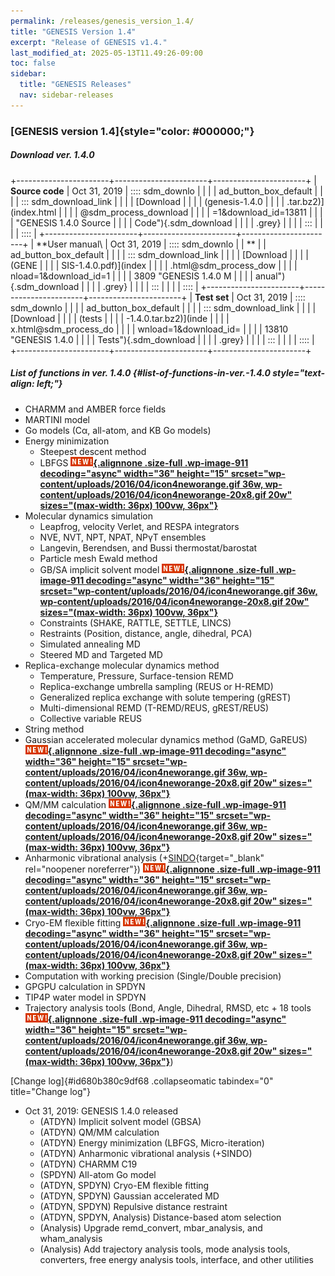 ```yaml
---
permalink: /releases/genesis_version_1.4/
title: "GENESIS Version 1.4"
excerpt: "Release of GENESIS v1.4."
last_modified_at: 2025-05-13T11.49:26-09:00
toc: false
sidebar:
  title: "GENESIS Releases"
  nav: sidebar-releases
---
```


### [GENESIS version 1.4]{style="color: #000000;"}

#####  Download ver. 1.4.0 

+-----------------------+-----------------------+-----------------------+
| **Source code**       | Oct 31, 2019          | :::: sdm_downlo       |
|                       |                       | ad_button_box_default |
|                       |                       | ::: sdm_download_link |
|                       |                       | [Download             |
|                       |                       | (genesis-1.4.0        |
|                       |                       | .tar.bz2)](index.html |
|                       |                       | @sdm_process_download |
|                       |                       | =1&download_id=13811  |
|                       |                       | "GENESIS 1.4.0 Source |
|                       |                       |  Code"){.sdm_download |
|                       |                       | .grey}                |
|                       |                       | :::                   |
|                       |                       | ::::                  |
+-----------------------+-----------------------+-----------------------+
| **User manual\        | Oct 31, 2019          | :::: sdm_downlo       |
| **                    |                       | ad_button_box_default |
|                       |                       | ::: sdm_download_link |
|                       |                       | [Download             |
|                       |                       | (GENE                 |
|                       |                       | SIS-1.4.0.pdf)](index |
|                       |                       | .html@sdm_process_dow |
|                       |                       | nload=1&download_id=1 |
|                       |                       | 3809 "GENESIS 1.4.0 M |
|                       |                       | anual"){.sdm_download |
|                       |                       | .grey}                |
|                       |                       | :::                   |
|                       |                       | ::::                  |
+-----------------------+-----------------------+-----------------------+
| **Test set**          | Oct 31, 2019          | :::: sdm_downlo       |
|                       |                       | ad_button_box_default |
|                       |                       | ::: sdm_download_link |
|                       |                       | [Download             |
|                       |                       | (tests                |
|                       |                       | -1.4.0.tar.bz2)](inde |
|                       |                       | x.html@sdm_process_do |
|                       |                       | wnload=1&download_id= |
|                       |                       | 13810 "GENESIS 1.4.0  |
|                       |                       | Tests"){.sdm_download |
|                       |                       | .grey}                |
|                       |                       | :::                   |
|                       |                       | ::::                  |
+-----------------------+-----------------------+-----------------------+

#####  List of functions in ver. 1.4.0  {#list-of-functions-in-ver.-1.4.0 style="text-align: left;"}

-   CHARMM and AMBER force fields
-   MARTINI model
-   Go models (Cα, all-atom, and KB Go models)
-   Energy minimization
    -   Steepest descent method
    -   LBFGS
        **[![](assets/images/2016_04_icon4neworange.gif){.alignnone
        .size-full .wp-image-911 decoding="async" width="36" height="15"
        srcset="wp-content/uploads/2016/04/icon4neworange.gif 36w, wp-content/uploads/2016/04/icon4neworange-20x8.gif 20w"
        sizes="(max-width: 36px) 100vw, 36px"}](wp-content/uploads/2016/04/icon4neworange.gif)**
-   Molecular dynamics simulation
    -   Leapfrog, velocity Verlet, and RESPA integrators
    -   NVE, NVT, NPT, NPAT, NPγT ensembles
    -   Langevin, Berendsen, and Bussi thermostat/barostat
    -   Particle mesh Ewald method
    -   GB/SA implicit solvent model
        **[![](assets/images/2016_04_icon4neworange.gif){.alignnone
        .size-full .wp-image-911 decoding="async" width="36" height="15"
        srcset="wp-content/uploads/2016/04/icon4neworange.gif 36w, wp-content/uploads/2016/04/icon4neworange-20x8.gif 20w"
        sizes="(max-width: 36px) 100vw, 36px"}](wp-content/uploads/2016/04/icon4neworange.gif)**
    -   Constraints (SHAKE, RATTLE, SETTLE, LINCS)
    -   Restraints (Position, distance, angle, dihedral, PCA)
    -   Simulated annealing MD
    -   Steered MD and Targeted MD
-   Replica-exchange molecular dynamics method
    -   Temperature, Pressure, Surface-tension REMD
    -   Replica-exchange umbrella sampling (REUS or H-REMD)
    -   Generalized replica exchange with solute tempering (gREST)
    -   Multi-dimensional REMD (T-REMD/REUS, gREST/REUS)
    -   Collective variable REUS
-   String method
-   Gaussian accelerated molecular dynamics method (GaMD, GaREUS)
    **[![](assets/images/2016_04_icon4neworange.gif){.alignnone
    .size-full .wp-image-911 decoding="async" width="36" height="15"
    srcset="wp-content/uploads/2016/04/icon4neworange.gif 36w, wp-content/uploads/2016/04/icon4neworange-20x8.gif 20w"
    sizes="(max-width: 36px) 100vw, 36px"}](wp-content/uploads/2016/04/icon4neworange.gif)**
-   QM/MM calculation
    **[![](assets/images/2016_04_icon4neworange.gif){.alignnone
    .size-full .wp-image-911 decoding="async" width="36" height="15"
    srcset="wp-content/uploads/2016/04/icon4neworange.gif 36w, wp-content/uploads/2016/04/icon4neworange-20x8.gif 20w"
    sizes="(max-width: 36px) 100vw, 36px"}](wp-content/uploads/2016/04/icon4neworange.gif)**
-   Anharmonic vibrational analysis
    (+[SINDO](https://tms.riken.jp/en/research/software/sindo/){target="_blank"
    rel="noopener noreferrer"})
    **[![](assets/images/2016_04_icon4neworange.gif){.alignnone
    .size-full .wp-image-911 decoding="async" width="36" height="15"
    srcset="wp-content/uploads/2016/04/icon4neworange.gif 36w, wp-content/uploads/2016/04/icon4neworange-20x8.gif 20w"
    sizes="(max-width: 36px) 100vw, 36px"}](wp-content/uploads/2016/04/icon4neworange.gif)**
-   Cryo-EM flexible fitting
    **[![](assets/images/2016_04_icon4neworange.gif){.alignnone
    .size-full .wp-image-911 decoding="async" width="36" height="15"
    srcset="wp-content/uploads/2016/04/icon4neworange.gif 36w, wp-content/uploads/2016/04/icon4neworange-20x8.gif 20w"
    sizes="(max-width: 36px) 100vw, 36px"}](wp-content/uploads/2016/04/icon4neworange.gif)**
-   Computation with working precision (Single/Double precision)
-   GPGPU calculation in SPDYN
-   TIP4P water model in SPDYN
-   Trajectory analysis tools (Bond, Angle, Dihedral, RMSD, etc + 18
    tools
    **[![](assets/images/2016_04_icon4neworange.gif){.alignnone
    .size-full .wp-image-911 decoding="async" width="36" height="15"
    srcset="wp-content/uploads/2016/04/icon4neworange.gif 36w, wp-content/uploads/2016/04/icon4neworange-20x8.gif 20w"
    sizes="(max-width: 36px) 100vw, 36px"}](wp-content/uploads/2016/04/icon4neworange.gif)**)

[Change log]{#id680b380c9df68 .collapseomatic tabindex="0"
title="Change log"}

-   Oct 31, 2019: GENESIS 1.4.0 released
    -   (ATDYN) Implicit solvent model (GBSA)
    -   (ATDYN) QM/MM calculation
    -   (ATDYN) Energy minimization (LBFGS, Micro-iteration)
    -   (ATDYN) Anharmonic vibrational analysis (+SINDO)
    -   (ATDYN) CHARMM C19
    -   (SPDYN) All-atom Go model
    -   (ATDYN, SPDYN) Cryo-EM flexible fitting
    -   (ATDYN, SPDYN) Gaussian accelerated MD
    -   (ATDYN, SPDYN) Repulsive distance restraint
    -   (ATDYN, SPDYN, Analysis) Distance-based atom selection
    -   (Analysis) Upgrade remd_convert, mbar_analysis, and
        wham_analysis
    -   (Analysis) Add trajectory analysis tools, mode analysis tools,
        converters, free energy analysis tools, interface, and other
        utilities

